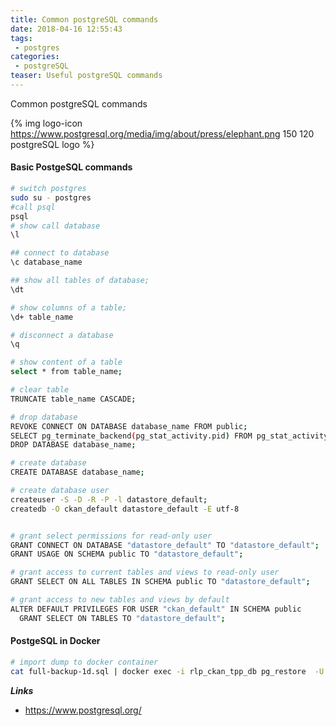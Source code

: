 ```yaml
---
title: Common postgreSQL commands
date: 2018-04-16 12:55:43
tags:
 - postgres
categories:
 - postgreSQL
teaser: Useful postgreSQL commands
---
```


Common postgreSQL commands

{% img logo-icon
 https://www.postgresql.org/media/img/about/press/elephant.png
 150 120 postgreSQL logo %}

#### Basic PostgeSQL commands

``` bash
# switch postgres
sudo su - postgres
#call psql
psql
# show call database
\l

## connect to database
\c database_name

## show all tables of database;
\dt

# show columns of a table;
\d+ table_name

# disconnect a database
\q

# show content of a table
select * from table_name;

# clear table
TRUNCATE table_name CASCADE;

# drop database
REVOKE CONNECT ON DATABASE database_name FROM public;
SELECT pg_terminate_backend(pg_stat_activity.pid) FROM pg_stat_activity WHERE pg_stat_activity.datname = 'database_name';
DROP DATABASE database_name;

# create database
CREATE DATABASE database_name;

# create database user
createuser -S -D -R -P -l datastore_default;
createdb -O ckan_default datastore_default -E utf-8


# grant select permissions for read-only user
GRANT CONNECT ON DATABASE "datastore_default" TO "datastore_default";
GRANT USAGE ON SCHEMA public TO "datastore_default";

# grant access to current tables and views to read-only user
GRANT SELECT ON ALL TABLES IN SCHEMA public TO "datastore_default";

# grant access to new tables and views by default
ALTER DEFAULT PRIVILEGES FOR USER "ckan_default" IN SCHEMA public
  GRANT SELECT ON TABLES TO "datastore_default";
```

#### PostgeSQL in Docker

``` bash
# import dump to docker container 
cat full-backup-1d.sql | docker exec -i rlp_ckan_tpp_db pg_restore  -U postgres -d ckan_default
```


***Links***
* https://www.postgresql.org/